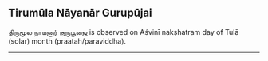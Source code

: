## Tirumūla Nāyanār Gurupūjai
திருமூல நாயனார் குருபூஜை is observed on Aśvinī nakṣhatram day of Tulā (solar) month (praatah/paraviddha).



---
